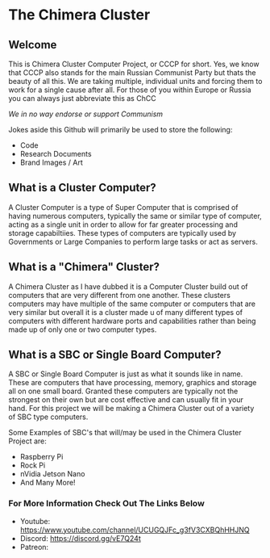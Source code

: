 # The Chimera Cluster

## Welcome
This is Chimera Cluster Computer Project, or CCCP for short. Yes, we know that CCCP also stands for the main Russian Communist Party but thats the beauty of all this. We are taking multiple, individual units and forcing them to work for a single cause after all. For those of you within Europe or Russia you can always just abbreviate this as ChCC

*We in no way endorse or support Communism*

Jokes aside this Github will primarily be used to store the following:
* Code
* Research Documents
* Brand Images / Art

## What is a Cluster Computer?

A Cluster Computer is a type of Super Computer that is comprised of having numerous computers, typically the same or similar type of computer, acting as a single unit in order to allow for far greater processing and storage capabiltiies. These types of computers are typically used by Governments or Large Companies to perform large tasks or act as servers.

## What is a "Chimera" Cluster?

A Chimera Cluster as I have dubbed it is a Computer Cluster build out of computers that are very different from one another. These clusters computers may have multiple of the same computer or computers that are very similar but overall it is a cluster made u of many different types of computers with different hardware ports and capabilities rather than being made up of only one or two computer types.

## What is a SBC or Single Board Computer?

A SBC or Single Board Computer is just as what it sounds like in name. These are computers that have processing, memory, graphics and storage all on one small board. Granted these computers are typically not the strongest on their own but are cost effective and can usually fit in your hand. For this project we will be making a Chimera Cluster out of a variety of SBC type computers.

Some Examples of SBC's that will/may be used in the Chimera Cluster Project are:
* Raspberry Pi
* Rock Pi
* nVidia Jetson Nano
* And Many More!

### For More Information Check Out The Links Below
* Youtube: https://www.youtube.com/channel/UCUGQJFc_g3fV3CXBQhHHJNQ
* Discord: https://discord.gg/vE7Q24t
* Patreon:
